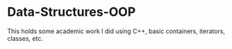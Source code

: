 # Data-Structures-OOP
This holds some academic work I did using C++, basic containers, iterators, classes, etc.
